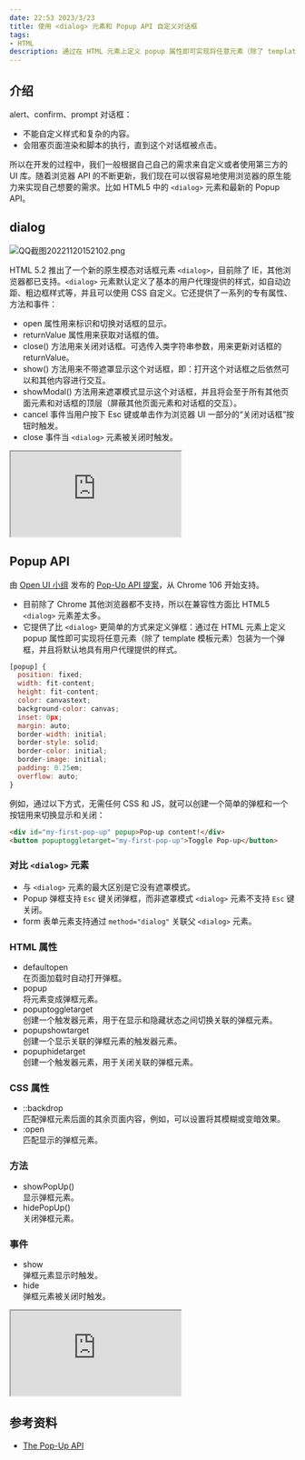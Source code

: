 ```yaml
---
date: 22:53 2023/3/23
title: 使用 <dialog> 元素和 Popup API 自定义对话框
tags:
- HTML
description: 通过在 HTML 元素上定义 popup 属性即可实现将任意元素（除了 template 模板元素）包装为一个弹框，并且将默认地具有用户代理提供的样式。
---
```

## 介绍
alert、confirm、prompt 对话框：
- 不能自定义样式和复杂的内容。
- 会阻塞页面渲染和脚本的执行，直到这个对话框被点击。

所以在开发的过程中，我们一般根据自己自己的需求来自定义或者使用第三方的 UI 库。随着浏览器 API 的不断更新，我们现在可以很容易地使用浏览器的原生能力来实现自己想要的需求。比如 HTML5 中的 `<dialog>` 元素和最新的 Popup API。

## dialog
![QQ截图20221120152102.png](https://p9-juejin.byteimg.com/tos-cn-i-k3u1fbpfcp/c299fc5b264c423da8296ae0c2ea859f~tplv-k3u1fbpfcp-watermark.image?)

HTML 5.2 推出了一个新的原生模态对话框元素 `<dialog>`，目前除了 IE，其他浏览器都已支持。`<dialog>` 元素默认定义了基本的用户代理提供的样式，如自动边距、粗边框样式等，并且可以使用 CSS 自定义。它还提供了一系列的专有属性、方法和事件：
- open 属性用来标识和切换对话框的显示。
- returnValue 属性用来获取对话框的值。
- close() 方法用来关闭对话框。可选传入类字符串参数，用来更新对话框的 returnValue。
- show() 方法用来不带遮罩显示这个对话框，即：打开这个对话框之后依然可以和其他内容进行交互。
- showModal() 方法用来遮罩模式显示这个对话框，并且将会至于所有其他页面元素和对话框的顶层（屏蔽其他页面元素和对话框的交互）。
- cancel 事件当用户按下 Esc 键或单击作为浏览器 UI 一部分的“关闭对话框”按钮时触发。
- close 事件当 `<dialog>` 元素被关闭时触发。

<iframe src="https://code.juejin.cn/pen/7134693206738305055"></iframe>

## Popup API
由 [Open UI 小组](https://open-ui.org/) 发布的 [Pop-Up API 提案](https://open-ui.org/components/popup.research.explainer)，从 Chrome 106 开始支持。
- 目前除了 Chrome 其他浏览器都不支持，所以在兼容性方面比 HTML5 `<dialog>` 元素差太多。
- 它提供了比 `<dialog>` 更简单的方式来定义弹框：通过在 HTML 元素上定义 popup 属性即可实现将任意元素（除了 template 模板元素）包装为一个弹框，并且将默认地具有用户代理提供的样式。
```js
[popup] {
  position: fixed;
  width: fit-content;
  height: fit-content;
  color: canvastext;
  background-color: canvas;
  inset: 0px;
  margin: auto;
  border-width: initial;
  border-style: solid;
  border-color: initial;
  border-image: initial;
  padding: 0.25em;
  overflow: auto;
}
```
例如，通过以下方式，无需任何 CSS  和 JS，就可以创建一个简单的弹框和一个按钮用来切换显示和关闭：
```html
<div id="my-first-pop-up" popup>Pop-up content!</div>
<button popuptoggletarget="my-first-pop-up">Toggle Pop-up</button>
```

### 对比 `<dialog>` 元素
- 与 `<dialog>` 元素的最大区别是它没有遮罩模式。
- Popup 弹框支持 `Esc` 键关闭弹框，而非遮罩模式 `<dialog>` 元素不支持 `Esc` 键关闭。
- form 表单元素支持通过 `method="dialog"` 关联父 `<dialog>` 元素。

### HTML 属性
- defaultopen  
在页面加载时自动打开弹框。
- popup  
将元素变成弹框元素。
- popuptoggletarget  
创建一个触发器元素，用于在显示和隐藏状态之间切换关联的弹框元素。
- popupshowtarget  
创建一个显示关联的弹框元素的触发器元素。
- popuphidetarget  
创建一个触发器元素，用于关闭关联的弹框元素。

### CSS 属性
- ::backdrop  
匹配弹框元素后面的其余页面内容，例如，可以设置将其模糊或变暗效果。
- :open  
匹配显示的弹框元素。

### 方法
- showPopUp()  
显示弹框元素。
- hidePopUp()  
关闭弹框元素。

### 事件
- show  
弹框元素显示时触发。
- hide  
弹框元素被关闭时触发。

<iframe src="https://code.juejin.cn/pen/7168076758657269799"></iframe>

## 参考资料
- [The Pop-Up API](https://developer.chrome.com/docs/web-platform/pop-up-api/)